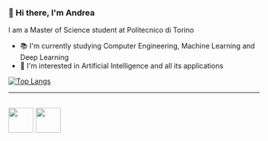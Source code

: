 ### 👋 Hi there, I'm Andrea

I am a Master of Science student at Politecnico di Torino

- :books: I'm currently studying Computer Engineering, Machine Learning and Deep Learning
- :robot: I'm interested in Artificial Intelligence and all its applications

<!--
[<img src='https://cdn.jsdelivr.net/npm/simple-icons@3.0.1/icons/github.svg' alt='github' height='40'>](https://github.com/andrea-cavallo-98)  [<img src='https://cdn.jsdelivr.net/npm/simple-icons@3.0.1/icons/linkedin.svg' alt='linkedin' height='40'>](https://www.linkedin.com/in/andrea-cavallo-6a619a1a8/)  
-->

[![Top Langs](https://github-readme-stats.vercel.app/api/top-langs/?username=andrea-cavallo-98&exclude_repo=Software-Engineering-Project&langs_count=8&theme=dark)](https://github.com/andrea-cavallo-98/github-readme-stats)

---
[<img src="https://user-images.githubusercontent.com/79795245/151543715-d76e1de6-6a81-417d-ad77-977a104634da.png" width="50" height="50">][1]
[<img src="https://user-images.githubusercontent.com/79795245/151551760-cee3483f-8695-41d2-a35b-d746844c7608.png" width="50" height="50">][2]
---
[1]: https://www.linkedin.com/in/andrea-cavallo-6a619a1a8/
[2]: https://github.com/andrea-cavallo-98
<!--
**andrea-cavallo-98/andrea-cavallo-98** is a ✨ _special_ ✨ repository because its `README.md` (this file) appears on your GitHub profile.

Here are some ideas to get you started:

- 🔭 I’m currently working on ...
- 🌱 I’m currently learning ...
- 👯 I’m looking to collaborate on ...
- 🤔 I’m looking for help with ...
- 💬 Ask me about ...
- 📫 How to reach me: ...
- 😄 Pronouns: ...
- ⚡ Fun fact: ...
-->
